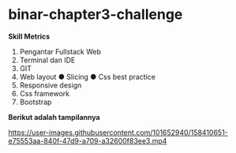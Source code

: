 # binar-chapter3-challenge

<b>Skill Metrics</b>

1. Pengantar Fullstack Web
2. Terminal dan IDE
3. GIT
4. Web layout
● Slicing
● Css best practice
5. Responsive design
6. Css framework
7. Bootstrap





<b>Berikut adalah tampilannya</b>

https://user-images.githubusercontent.com/101652940/158410651-e75553aa-840f-47d9-a709-a32600f83ee3.mp4

